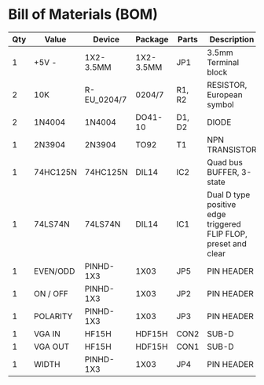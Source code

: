# Bill of Materials (BOM)

| Qty | Value   | Device        | Package  | Parts  | Description                                                         |
|-----|---------|---------------|----------|--------|---------------------------------------------------------------------|
| 1   | +5V -   | 1X2-3.5MM     | 1X2-3.5MM| JP1    | 3.5mm Terminal block                                                |
| 2   | 10K     | R-EU_0204/7   | 0204/7   | R1, R2 | RESISTOR, European symbol                                           |
| 2   | 1N4004  | 1N4004        | DO41-10  | D1, D2 | DIODE                                                               |
| 1   | 2N3904  | 2N3904        | TO92     | T1     | NPN TRANSISTOR                                                      |
| 1   | 74HC125N| 74HC125N      | DIL14    | IC2    | Quad bus BUFFER, 3-state                                            |
| 1   | 74LS74N | 74LS74N       | DIL14    | IC1    | Dual D type positive edge triggered FLIP FLOP, preset and clear      |
| 1   | EVEN/ODD| PINHD-1X3     | 1X03     | JP5    | PIN HEADER                                                          |
| 1   | ON / OFF| PINHD-1X3     | 1X03     | JP2    | PIN HEADER                                                          |
| 1   | POLARITY| PINHD-1X3     | 1X03     | JP3    | PIN HEADER                                                          |
| 1   | VGA IN  | HF15H         | HDF15H   | CON2   | SUB-D                                                               |
| 1   | VGA OUT | HF15H         | HDF15H   | CON1   | SUB-D                                                               |
| 1   | WIDTH   | PINHD-1X3     | 1X03     | JP4    | PIN HEADER                                                          |
